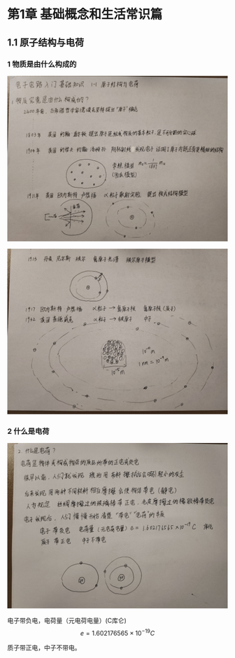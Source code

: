 
# 第1章 基础概念和生活常识篇
## 1.1 原子结构与电荷
### 1 物质是由什么构成的
![](asset/1-1-1.jpg)

![](asset/1-1-2.jpg)

### 2 什么是电荷
![](asset/1-1-3.jpg)

电子带负电，电荷量（元电荷电量）(C库仑)
$$
e = 1.602176565 \times 10^{-19} C
$$

质子带正电，中子不带电。


